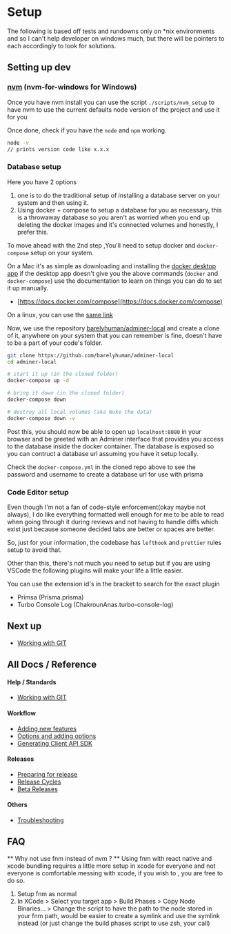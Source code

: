 # Setup

The following is based off tests and rundowns only on \*nix environments and so I can't help
developer on windows much, but there will be pointers to each accordingly to look for solutions.

## Setting up dev

### [nvm](https://github.com/nvm-sh/nvm#installing-and-updating) (nvm-for-windows for Windows)

Once you have nvm install you can use the script `./scripts/nvm_setup` to have nvm to use the current defaults node version of the project and use it for you

Once done, check if you have the `node` and `npm` working.

```sh
node -v
// prints version code like x.x.x
```

### Database setup

Here you have 2 options

1. one is to do the traditional setup of installing a database server on your system and then using it.
2. Using docker + compose to setup a database for you as necessary, this is a throwaway database so you aren't as worried when you end up deleting the docker images and it's connected volumes and honestly, I prefer this.

To move ahead with the 2nd step ,You'll need to setup docker and `docker-compose` setup on your system.

On a Mac it's as simple as downloading and installing the [docker desktop app](https://www.docker.com/products/docker-desktop) if the desktop app doesn't give you the above commands (`docker` and `docker-compose`) use the documentation to learn on things you can do to set it up manually.

- [https://docs.docker.com/compose](https://docs.docker.com/compose)

On a linux, you can use the [same link](https://docs.docker.com/compose)

Now, we use the repository [barelyhuman/adminer-local](https://github.com/barelyhuman/adminer-local) and create a clone of it, anywhere on your system that you can remember is fine, doesn't have to be a part of your code's folder.

```sh
git clone https://github.com/barelyhuman/adminer-local
cd adminer-local

# start it up (in the cloned folder)
docker-compose up -d

# bring it down (in the cloned folder)
docker-compose down

# destroy all local volumes (aka Nuke the data)
docker-compose down -v
```

Post this, you should now be able to open up `localhost:8080` in your browser and be greeted with an Adminer interface that provides you access to the database inside the docker container. The database is exposed so you can contruct a database url assuming you have it setup locally.

Check the `docker-compose.yml` in the cloned repo above to see the password and username to create a database url for use with prisma

### Code Editor setup

Even though I'm not a fan of code-style enforcement(okay maybe not always), I do like everything formatted well enough for me to be able to read when going through it during reviews and not having to handle diffs which exist just because someone decided tabs are better or spaces are better.

So, just for your information, the codebase has `lefthook` and `prettier` rules setup to avoid that.

Other than this, there's not much you need to setup but if you are using VSCode the following plugins will make your life a little easier.

You can use the extension id's in the bracket to search for the exact plugin

- Primsa (Prisma.prisma)
- Turbo Console Log (ChakrounAnas.turbo-console-log)

## Next up

- [Working with GIT](/docs/working-with-git.md)

## All Docs / Reference

#### Help / Standards

- [Working with GIT](/docs/working-with-git.md)

#### Workflow

- [Adding new features](/docs/adding-new-features.md)
- [Options and adding options](/docs/options-and-adding-options.md)
- [Generating Client API SDK](/docs/generating-client-api-sdk.md)

#### Releases

- [Preparing for release](/docs/preparing-for-release.md)
- [Release Cycles](/docs/release-cycles.md)
- [Beta Releases](/docs/beta-releases.md)

#### Others

- [Troubleshooting](/docs/troubleshooting.md)

## FAQ

** Why not use fnm instead of nvm ? **
Using fnm with react native and xcode bundling requires a little more setup in xcode
for everyone and not everyone is comfortable messing with xcode, if you wish to , you are free to do so.

1. Setup fnm as normal
2. In XCode > Select you target app > Build Phases > Copy Node Binaries... > Change the script to have the path to the node stored in your fnm path, would be easier to create a symlink and use the symlink instead (or just change the build phases script to use zsh, your call)
